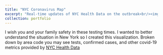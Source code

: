 ```yaml
---
title: "NYC Coronavirus Map"
excerpt: "Real-time updates of NYC Health Data on the outbreak<br/><img src='/images/500x300.png'>"
collection: portfolio
---
```


I wish you and your family safety in these testing times. I wanted to better understand the situation in New York so I created this visualization. Broken down by area code you may see tests, confirmed cases, and other covid-19 metrics provided by <a href="https://github.com/nychealth/coronavirus-data">NYC Health Data</a>

<style type="text/css">
    html, body, #nyc-map {
      height: 100%;
    }
    body, #nyc-map {
      overflow: hidden;
      margin: 0;
    }
    #iframe-nyc {
      width: 100%;
      height: 100%;
      border: none;
    }
  </style>
  <div id="nyc-map">
    <div id="iframe-nyc" sandbox="allow-scripts" src="_portfolio/nycovid.html"></div>
  </div>